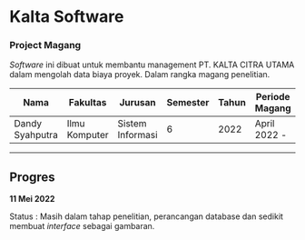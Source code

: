 # Kalta Software 
### Project Magang

*Software* ini dibuat untuk membantu management PT. KALTA CITRA UTAMA dalam mengolah data biaya proyek. 
Dalam rangka magang penelitian.


| Nama | Fakultas | Jurusan | Semester | Tahun | Periode Magang |
| ---- | -------- | ------- | -------- | ----- | --- |
| Dandy Syahputra | Ilmu Komputer | Sistem Informasi | 6 | 2022 | April 2022 - |



---
## Progres 

**11 Mei 2022**

Status  :   Masih dalam tahap penelitian, perancangan database dan sedikit membuat *interface* sebagai gambaran.

